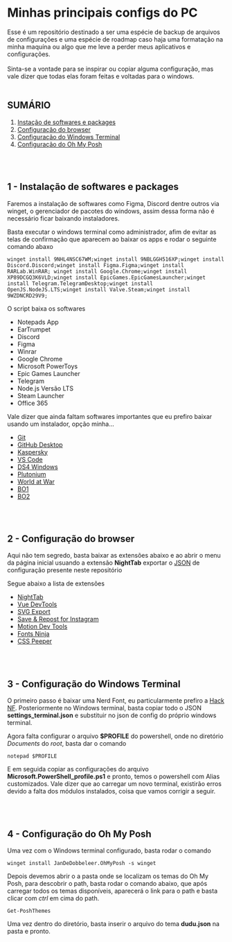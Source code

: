 # Minhas principais configs do PC
Esse é um repositório destinado a ser uma espécie de backup de arquivos de configurações e uma espécie de roadmap caso haja uma formatação na minha maquína ou algo que me leve a perder meus aplicativos e configurações.<br><br>
Sinta-se a vontade para se inspirar ou copiar alguma configuração, mas vale dizer que todas elas foram feitas e voltadas para o windows.
<br>
<br>

 
## SUMÁRIO
1. [Instação de softwares e packages](#1)
2. [Configuração do browser](#2)
3. [Configuração do Windows Terminal](#3)
4. [Configuração do Oh My Posh](#4) 
<br>
<br>

## 1 - Instalação de softwares e packages
<p name="1">
Faremos a instalação de softwares como Figma, Discord dentre outros via winget, o gerenciador de pacotes do windows, assim dessa forma não é necessário ficar baixando instaladores.
</p>
<p>Basta executar o windows terminal como administrador, afim de evitar as telas de confirmação que aparecem ao baixar os apps e rodar o seguinte comando abaxo</p>


```
winget install 9NHL4NSC67WM;winget install 9NBLGGH516XP;winget install Discord.Discord;winget install Figma.Figma;winget install RARLab.WinRAR; winget install Google.Chrome;winget install XP89DCGQ3K6VLD;winget install EpicGames.EpicGamesLauncher;winget install Telegram.TelegramDesktop;winget install OpenJS.NodeJS.LTS;winget install Valve.Steam;winget install 9WZDNCRD29V9;
```

<p>O script baixa os softwares</p>

- Notepads App
- EarTrumpet
- Discord
- Figma
- Winrar
- Google Chrome
- Microsoft PowerToys
- Epic Games Launcher
- Telegram
- Node.js Versão LTS
- Steam Launcher
- Office 365

<p>Vale dizer que ainda faltam softwares importantes que eu prefiro baixar usando um instalador, opção minha...</p>

- [Git](https://git-scm.com/)
- [GitHub Desktop](https://desktop.github.com/)
- [Kaspersky](https://toronto.my.kaspersky.com/?locale=pt-BR#/auth/layout/main)
- [VS Code](https://code.visualstudio.com/)
- [DS4 Windows](https://ds4-windows.com/)
- [Plutonium](https://cdn.plutonium.pw/updater/plutonium.exe)
- [World at War](https://plutonium.pw/pluto_t4_full_game.torrent)
- [BO1](https://plutonium.pw/pluto_t5_full_game.torrent)
- [BO2](https://plutonium.pw/pluto_t6_full_game.torrent)
<br>
<br>

## 2 - Configuração do browser
<p name="2">
Aqui não tem segredo, basta baixar as extensões abaixo e ao abrir o menu da página inicial usuando a extensão <b>NightTab</b> exportar o <a href="/nightTab backup - 2022.12.09 - 15 02 03.json">JSON</a> de configuração presente neste repositório
</p>

<p>Segue abaixo a lista de extensões</p>

- [NightTab](https://chrome.google.com/webstore/detail/nighttab/hdpcadigjkbcpnlcpbcohpafiaefanki)
- [Vue DevTools](https://microsoftedge.microsoft.com/addons/detail/vuejs-devtools/olofadcdnkkjdfgjcmjaadnlehnnihnl)
- [SVG Export](https://microsoftedge.microsoft.com/addons/detail/svg-export/eehngmhcinichpjooegigoineafdfekl)
- [Save & Repost for Instagram](https://chrome.google.com/webstore/detail/save-repost-for-instagram/olmfgbcgfadifpdcompkdbgdifojjdlg)
- [Motion Dev Tools](https://chrome.google.com/webstore/detail/motion-devtools/mnbliiaiiflhmnndmoidhddombbmgcdk)
- [Fonts Ninja](https://chrome.google.com/webstore/detail/fonts-ninja/eljapbgkmlngdpckoiiibecpemleclhh)
- [CSS Peeper](https://chrome.google.com/webstore/detail/css-peeper/mbnbehikldjhnfehhnaidhjhoofhpehk)
<br>
<br>

## 3 - Configuração do Windows Terminal
<p name="3">
O primeiro passo é baixar uma Nerd Font, eu particularmente prefiro a <a href="https://www.nerdfonts.com/font-downloads">Hack NF</a>. Posteriormente no Windows terminal, basta copiar todo o JSON <b>settings_terminal.json</b> e substituir no json de config do próprio windows terminal.
</p>
<p>
Agora falta configurar o arquivo <b>$PROFILE</b> do powershell, onde no diretório <i>Documents</i> do <i>root</i>, basta dar o comando 
</p>

```
notepad $PROFILE
```

<p>
E em seguida copiar as configurações do arquivo <b>Microsoft.PowerShell_profile.ps1</b> e pronto, temos o powershell com Alias customizados. Vale dizer que ao carregar um novo terminal, existirão erros devido a falta dos módulos instalados, coisa que vamos corrigir a seguir.
</p>

<br>
<br>

## 4 - Configuração do Oh My Posh
<p name="4">
Uma vez com o Windows terminal configurado, basta rodar o comando
</p>

```
winget install JanDeDobbeleer.OhMyPosh -s winget
```

<p>
Depois devemos abrir o a pasta onde se localizam os temas do Oh My Posh, para descobrir o path, basta rodar o comando abaixo, que após carregar todos os temas disponíveis, aparecerá o link para o path e basta clicar com <i>ctrl</i> em cima do path.
</p>

```
Get-PoshThemes
```

<p>
Uma vez dentro do diretório, basta inserir o arquivo do tema <b>dudu.json</b> na pasta e pronto.
</p>
<br>
<br>
